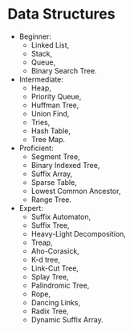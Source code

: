 # Data Structures


*	Beginner: 
	*	Linked List, 
	*	Stack, 
	*	Queue, 
	*	Binary Search Tree. 
*	Intermediate: 
	*	Heap, 
	*	Priority Queue, 
	*	Huffman Tree, 
	*	Union Find, 
	*	Tries, 
	*	Hash Table, 
	*	Tree Map.
*	Proficient: 
	*	Segment Tree, 
	*	Binary Indexed Tree, 
	*	Suffix Array, 
	*	Sparse Table, 
	*	Lowest Common Ancestor, 
	*	Range Tree.
*	Expert: 
	*	Suffix Automaton, 
	*	Suffix Tree, 
	*	Heavy-Light Decomposition, 
	*	Treap, 
	*	Aho-Corasick, 
	*	K-d tree, 
	*	Link-Cut Tree, 
	*	Splay Tree, 
	*	Palindromic Tree, 
	*	Rope,
	*	Dancing Links, 
	*	Radix Tree, 
	*	Dynamic Suffix Array.